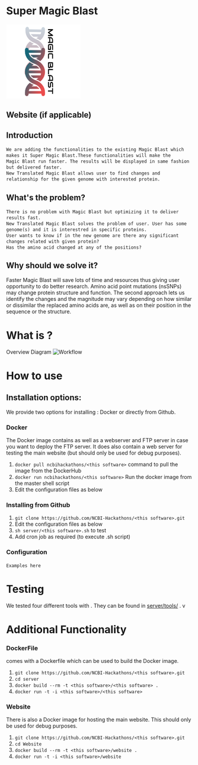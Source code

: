 # Super Magic Blast
![Workflow](/bc073254-b7d4-4648-912f-a346c63b585f.png?raw=true "logo.png")
## Website (if applicable)

## Introduction
    We are adding the functionalities to the existing Magic Blast which makes it Super Magic Blast.These functionalities will make the       Magic Blast run faster. The results will be displayed in same fashion but delivered faster. 
    New Translated Magic Blast allows user to find changes and relationship for the given genome with interested protein.  

## What's the problem?
    There is no problem with Magic Blast but optimizing it to deliver results fast. 
    New Translated Magic Blast solves the problem of user. User has some genome(s) and it is interestred in specific proteins. 
    User wants to know if in the new genome are there any significant changes related with given protein? 
    Has the amino acid changed at any of the positions?  

## Why should we solve it?
   Faster Magic Blast will save lots of time and resources thus giving user opportunity to do better research. 
   Amino acid point mutations (nsSNPs) may change protein structure and function. The second approach lets us identify the changes and      the magnitude may vary depending on how similar or dissimilar the replaced amino acids are, as well as on their position in the          sequence or the structure.  
   
# What is <this software>?

Overview Diagram
![Workflow](/MagicBlastWorkflow.vsdx?raw=true "Workflow.png")
# How to use <this software>

## Installation options:

We provide two options for installing <this software>: Docker or directly from Github.

### Docker

The Docker image contains <this software> as well as a webserver and FTP server in case you want to deploy the FTP server. It does also contain a web server for testing the <this software> main website (but should only be used for debug purposes).

1. `docker pull ncbihackathons/<this software>` command to pull the image from the DockerHub
2. `docker run ncbihackathons/<this software>` Run the docker image from the master shell script
3. Edit the configuration files as below

### Installing <this software> from Github

1. `git clone https://github.com/NCBI-Hackathons/<this software>.git`
2. Edit the configuration files as below
3. `sh server/<this software>.sh` to test
4. Add cron job as required (to execute <this software>.sh script)

### Configuration

```Examples here```

# Testing

We tested four different tools with <this software>. They can be found in [server/tools/](server/tools/) . v

# Additional Functionality

### DockerFile

<this software> comes with a Dockerfile which can be used to build the Docker image.

  1. `git clone https://github.com/NCBI-Hackathons/<this software>.git`
  2. `cd server`
  3. `docker build --rm -t <this software>/<this software> .`
  4. `docker run -t -i <this software>/<this software>`
  
### Website

There is also a Docker image for hosting the main website. This should only be used for debug purposes.

  1. `git clone https://github.com/NCBI-Hackathons/<this software>.git`
  2. `cd Website`
  3. `docker build --rm -t <this software>/website .`
  4. `docker run -t -i <this software>/website`
  
